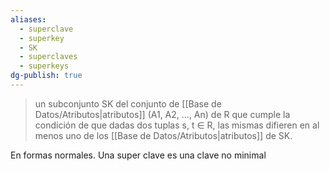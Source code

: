 ```yaml
---
aliases:
  - superclave
  - superkey
  - SK
  - superclaves
  - superkeys
dg-publish: true
---
```

>un subconjunto SK del conjunto de [[Base de Datos/Atributos|atributos]] (A1, A2, ..., An) de R que cumple la condición de que dadas dos tuplas s, t ∈ R, las mismas difieren en al menos uno de los [[Base de Datos/Atributos|atributos]] de SK.


En formas normales. Una super clave es una clave no minimal